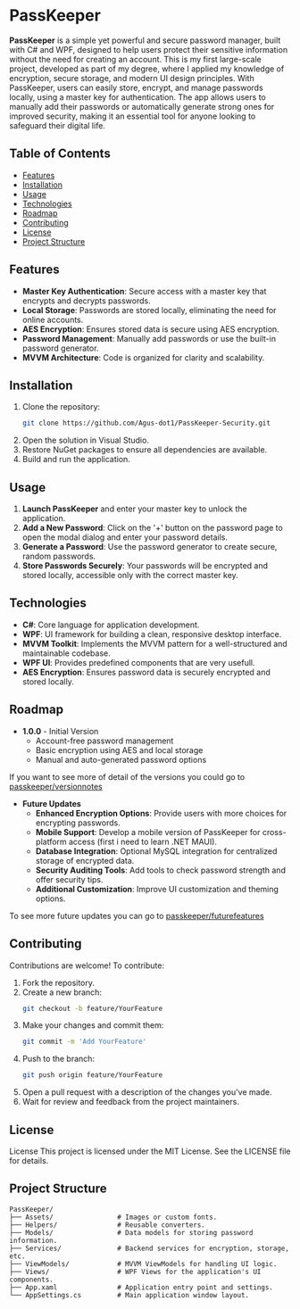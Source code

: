 # PassKeeper

**PassKeeper** is a simple yet powerful and secure password manager, built with C# and WPF, designed to help users protect their sensitive information without the need for creating an account. This is my first large-scale project, developed as part of my degree, where I applied my knowledge of encryption, secure storage, and modern UI design principles. With PassKeeper, users can easily store, encrypt, and manage passwords locally, using a master key for authentication. The app allows users to manually add their passwords or automatically generate strong ones for improved security, making it an essential tool for anyone looking to safeguard their digital life.

## Table of Contents

- [Features](#features)
- [Installation](#installation)
- [Usage](#usage)
- [Technologies](#technologies)
- [Roadmap](#roadmap)
- [Contributing](#contributing)
- [License](#license)
- [Project Structure](#project-structure)

## Features

- **Master Key Authentication**: Secure access with a master key that encrypts and decrypts passwords.
- **Local Storage**: Passwords are stored locally, eliminating the need for online accounts.
- **AES Encryption**: Ensures stored data is secure using AES encryption.
- **Password Management**: Manually add passwords or use the built-in password generator.
- **MVVM Architecture**: Code is organized for clarity and scalability.

## Installation

1. Clone the repository:
   ```bash
   git clone https://github.com/Agus-dot1/PassKeeper-Security.git
2. Open the solution in Visual Studio.
3. Restore NuGet packages to ensure all dependencies are available.
4. Build and run the application.

## Usage

1. **Launch PassKeeper** and enter your master key to unlock the application.
2. **Add a New Password**: Click on the '+' button on the password page to open the modal dialog and enter your password details.
3. **Generate a Password**: Use the password generator to create secure, random passwords.
5. **Store Passwords Securely**: Your passwords will be encrypted and stored locally, accessible only with the correct master key.

## Technologies

- **C#**: Core language for application development.
- **WPF**: UI framework for building a clean, responsive desktop interface.
- **MVVM Toolkit**: Implements the MVVM pattern for a well-structured and maintainable codebase.
- **WPF UI**: Provides predefined components that are very usefull.
- **AES Encryption**: Ensures password data is securely encrypted and stored locally.
## Roadmap

- **1.0.0** - Initial Version
  - Account-free password management
  - Basic encryption using AES and local storage
  - Manual and auto-generated password options
  
If you want to see more of detail of the versions you could go to [passkeeper/versionnotes](https://passkeeper-security.vercel.app/versionnotes)

- **Future Updates**
  - **Enhanced Encryption Options**: Provide users with more choices for encrypting passwords.
  - **Mobile Support**: Develop a mobile version of PassKeeper for cross-platform access (first i need to learn .NET MAUI).
  - **Database Integration**: Optional MySQL integration for centralized storage of encrypted data.
  - **Security Auditing Tools**: Add tools to check password strength and offer security tips.
  - **Additional Customization**: Improve UI customization and theming options.
 
To see more future updates you can go to [passkeeper/futurefeatures](https://passkeeper-security.vercel.app/futurefeatures)

 
## Contributing

Contributions are welcome! To contribute:

1. Fork the repository.
2. Create a new branch:
   ```bash
   git checkout -b feature/YourFeature
3. Make your changes and commit them:
   ```bash
   git commit -m 'Add YourFeature'
4. Push to the branch:
   ```bash
   git push origin feature/YourFeature
5. Open a pull request with a description of the changes you've made.
6. Wait for review and feedback from the project maintainers.

## License
License
This project is licensed under the MIT License. See the LICENSE file for details.
    
## Project Structure

```plaintext
PassKeeper/
├── Assets/                # Images or custom fonts.
├── Helpers/               # Reusable converters.
├── Models/                # Data models for storing password information.
├── Services/              # Backend services for encryption, storage, etc.
├── ViewModels/            # MVVM ViewModels for handling UI logic.
├── Views/                 # WPF Views for the application's UI components.
├── App.xaml               # Application entry point and settings.
└── AppSettings.cs         # Main application window layout.
